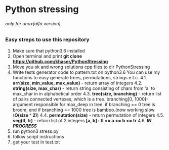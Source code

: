 # Python stressing 
###### *only for unux(alfa version)* 
### Easy streps to use this repository
1. Make sure that python3.6 installed
2. Open terminal and print **git clone https://github.com/khaser/PythonStressing**
3. Move you ok and wrong solutions cpp files to dir PythonStressing
4. Write tests generator code to pattern.txt on python3.6 
You can use my functions to easy generate trees, permutations, strings e.t.c.
    4.1. **arr(size, min_value, max_value)** - return array of integers
    4.2. **string(size, max_char)** - return string consisting of chars from 'a' to max_char in in alphabetical order
    4.3. **tree(size, branching)** - return list of pairs connected vertexes, which is a tree. branching[0, 1000]- argument responsible for max_deep in tree. if branching == 0 tree is broom, end if branching == 1000 tree is bamboo.(now working slow (**O(size ^ 2)**)
    4.4. **permutation(size)** - return permutation of integers
    4.5. **seg(tl, tr)** - return list of 2 integers **[a, b] : tl <= a <= b <= tr**
    4.6. ***IN PROGRESS***
5. run python3 stress.py
6. follow script instructions
7. get your test in test.txt
